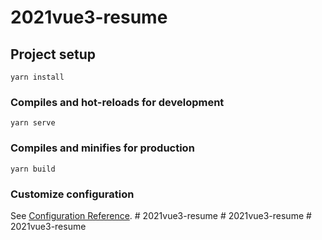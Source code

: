 # 2021vue3-resume

## Project setup
```
yarn install
```

### Compiles and hot-reloads for development
```
yarn serve
```

### Compiles and minifies for production
```
yarn build
```

### Customize configuration
See [Configuration Reference](https://cli.vuejs.org/config/).
#   2 0 2 1 v u e 3 - r e s u m e  
 #   2 0 2 1 v u e 3 - r e s u m e  
 #   2 0 2 1 v u e 3 - r e s u m e  
 